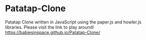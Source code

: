 # Patatap-Clone
Patatap Clone written in JavaScript using the paper.js and howler.js libraries. Please visit the link to play around!
 https://babiesinspace.github.io/Patatap-Clone/
